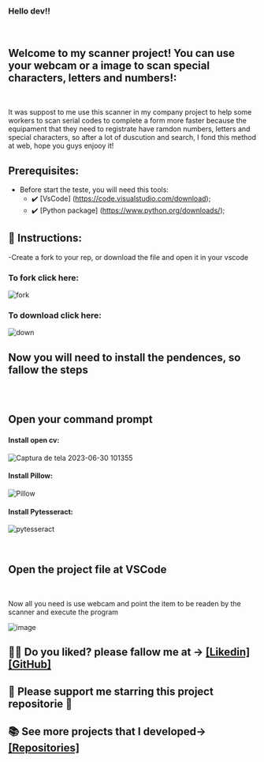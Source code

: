 ### Hello dev!!

<br>

## Welcome to my scanner project! You can use your webcam or a image to scan special characters, letters and numbers!:

<br>
<p>It was suppost to me use this scanner in my company project to help some workers to scan serial codes to complete a form more faster because the 
  equipament that they need to registrate have ramdon numbers, letters and special characters, so after a lot of duscution and search, I fond this method at web, hope you guys enjooy it!</p>

## Prerequisites:

- Before start the teste, you will need this tools:
  - ✔️ [VsCode] (https://code.visualstudio.com/download);
  - ✔️ [Python package] (https://www.python.org/downloads/);

## 📄 Instructions:

-Create a fork to your rep, or download the file and open it in your vscode

 <h3>To fork click here:</h3>
 
  ![fork](https://github.com/victorgabrielnascimento/TextScanner/assets/105366808/dad949c9-3e0a-40b0-a4bd-361f969abd4d)

<h3>To download click here:</h3>

![down](https://github.com/victorgabrielnascimento/TextScanner/assets/105366808/45d4211f-dc59-4e12-a205-7a64fa1e3816)

 <h2>Now you will need to install the pendences, so fallow the steps<h2>
 <br>
   <p>Open your command prompt</p>

   <h4>Install open cv:</h4>
   
![Captura de tela 2023-06-30 101355](https://github.com/victorgabrielnascimento/TextScanner/assets/105366808/3df26102-6d14-49ea-b1a1-ac2e63479c26)

   <h4>Install Pillow:</h4>

![Pillow](https://github.com/victorgabrielnascimento/TextScanner/assets/105366808/6e96ca20-d45d-4c2b-9448-e17d088d8003)

   <h4>Install Pytesseract:</h4>

![pytesseract](https://github.com/victorgabrielnascimento/TextScanner/assets/105366808/06e7ff29-1938-4acb-acb2-957344b88094)

 <br>
   <h2>Open the project file at VSCode</h2>
   <br>

   <p>Now all you need is use webcam and point the item to be readen by the scanner and execute the program</p>

![image](https://github.com/victorgabrielnascimento/TextScanner/assets/105366808/e2fc0f13-df1d-4026-8500-de5f29e883f5)

 
 ## 🐱‍👤 Do you liked? please fallow me at -> [[Likedin]](https://www.linkedin.com/in/victorgnascimento/) [[GitHub]](https://github.com/victorgabrielnascimento)
 ## 🌟 Please support me starring this project repositorie 🌟
 ## 📚 See more projects that I developed-> [[Repositories]](https://github.com/victorgabrielnascimento?tab=repositories)
